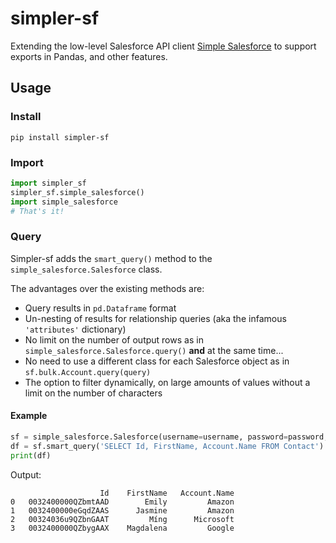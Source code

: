 # simpler-sf
Extending the low-level Salesforce API client [Simple Salesforce](https://github.com/simple-salesforce/simple-salesforce) to support exports in Pandas, and other features.

## Usage
### Install
`pip install simpler-sf`

### Import
```python
import simpler_sf
simpler_sf.simple_salesforce()
import simple_salesforce
# That's it!
```
### Query
Simpler-sf adds the `smart_query()` method to the `simple_salesforce.Salesforce` class.

The advantages over the existing methods are:
- Query results in `pd.Dataframe` format
- Un-nesting of results for relationship queries (aka the infamous `'attributes'` dictionary) 
- No limit on the number of output rows as in `simple_salesforce.Salesforce.query()` **and** at the same time...
- No need to use a different class for each Salesforce object as in `sf.bulk.Account.query(query)`
- The option to filter dynamically, on large amounts of values without a limit on the number of characters

#### Example
```python 
sf = simple_salesforce.Salesforce(username=username, password=password, security_token=token)
df = sf.smart_query('SELECT Id, FirstName, Account.Name FROM Contact')
print(df)
```
Output:
```
                    Id    FirstName   Account.Name
0   0032400000QZbmtAAD        Emily         Amazon
1   0032400000eGqdZAAS      Jasmine         Amazon
2   00324036u9QZbnGAAT         Míng      Microsoft
3   0032400000QZbygAAX    Magdalena         Google
```
